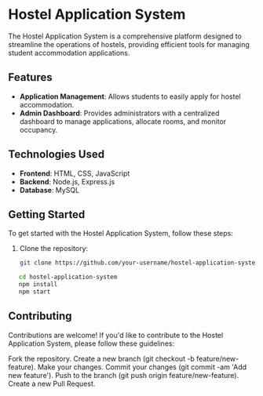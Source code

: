 
# Hostel Application System

The Hostel Application System is a comprehensive platform designed to streamline the operations of hostels, providing efficient tools for managing student accommodation applications.

## Features

- **Application Management**: Allows students to easily apply for hostel accommodation.
- **Admin Dashboard**: Provides administrators with a centralized dashboard to manage applications, allocate rooms, and monitor occupancy.

## Technologies Used

- **Frontend**: HTML, CSS, JavaScript
- **Backend**: Node.js, Express.js
- **Database**: MySQL

## Getting Started

To get started with the Hostel Application System, follow these steps:

1. Clone the repository:

   ```bash
   git clone https://github.com/your-username/hostel-application-system.git

```bash
   cd hostel-application-system
   npm install
   npm start

```
## Contributing
Contributions are welcome! If you'd like to contribute to the Hostel Application System, please follow these guidelines:

Fork the repository.
Create a new branch (git checkout -b feature/new-feature).
Make your changes.
Commit your changes (git commit -am 'Add new feature').
Push to the branch (git push origin feature/new-feature).
Create a new Pull Request.
